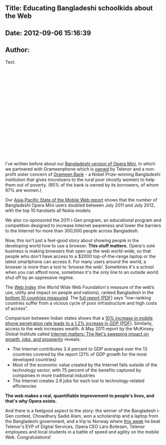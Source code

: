 Title: Educating Bangladeshi schoolkids about the Web
----
Date: 2012-09-06 15:16:39
----
Author: 
----
Text:

<object width="500" height="281"><param name="movie" value="http://www.youtube.com/v/_x7GBOsl1OU?version=3&amp;amp;hl=en_GB&amp;amp;rel=0" /><param name="allowFullScreen" value="true" /><param name="allowscriptaccess" value="never" /><embed src="http://www.youtube.com/v/_x7GBOsl1OU?version=3&amp;amp;hl=en_GB&amp;amp;rel=0" type="application/x-shockwave-flash" width="500" height="281" allowfullscreen="true" allowscriptaccess="never" /></object>

<p>I&#39;ve written before about our <a href="http://my.opera.com/ODIN/blog/opera-and-grameenphone-in-bangladesh">Bangladeshi version of Opera Mini</a>, in which we partnered with Grameenphone which is <a href="http://www.grameenphone.com/about-us/corporate-information/ownership-structure" target="_blank">owned</a> by Telenor and a non-profit sister concern of <a href="http://www.grameen-info.org/index.php?option=com_content&amp;task=view&amp;id=26&amp;Itemid=175">Grameen Bank</a> - a Nobel Prize-winning Bangladeshi institution that gives microloans to the rural poor (mostly women) to help them out of poverty. (95% of the bank is owned by its borrowers, of whom 97% are women.)</p>
<p>Our <a href="http://www.opera.com/smw/2012/07/">Asia-Pacific State of the Mobile Web report</a>  shows that the number of Bangladeshi Opera Mini users doubled between July 2011 and July 2012, with the top 10 handsets all Nokia models.</p>
<p>We also co-sponsored the 2011 i-Gen program, an educational program and competition designed to increase Internet awareness and lower the barriers to the Internet for more than 300,000 people across Bangladesh.</p>
<p>Now, this isn&#39;t just a feel-good story about showing people in the developing world how to use a browser. <strong>This stuff matters.</strong> Opera&#39;s sole business is making browsers that open up the web world-wide, so that people who don&#39;t have access to a $2000 top-of-the-range laptop or the latest smartphone can access it. For many users around the world, a browser is more than a tool to ‘browse the web’. Sometimes it&#39;s a school when you can afford none, sometimes it&#39;s the only line to an outside world shut off by an oppressive regime.</p>
<p>The <a href="http://thewebindex.org/">Web Index</a> (the World Wide Web Foundation&#39;s measure of the web’s use, utility and impact on people and nations), ranked Bangladesh in the <a href="http://thewebindex.org/data/all/webindex/">bottom 10 countries measured</a>. The <a href="http://thewebindex.org/2012/09/2012-Web-Index-Key-Findings.pdf">full report [PDF]</a> says &quot;low-ranking countries suffer from a vicious cycle of poor
infrastructure and high costs of access&quot;.</p>
<p>Comparison between Indian states shows that a <a href="http://www.icrier.org/pdf/public_policy19jan09.pdf">10% increase in mobile phone penetration rate leads to a 1.2% increase in GDP [PDF]</a>. Similarly, access to the web increases wealth. A May 2011 report by the McKinsey Global Institute called <a href="http://www.mckinsey.com/insights/mgi/research/technology_and_innovation/internet_matters">Internet matters: The Net&#39;s sweeping impact on growth, jobs, and prosperity</a> reveals:</p>
<ul>
<li>The Internet contributes 3.4 percent to GDP averaged over the 13 countries covered by the report (21% of GDP growth for the most developed countries)</li>
<li>Most of the economic value created by the Internet falls outside of the technology sector, with 75 percent of the benefits captured by companies in more traditional industries</li>
<li>The Internet creates 2.6 jobs for each lost to technology-related efficiencies</li>
</ul>

<p><strong>The web makes a real, quantifiable improvement to people&#39;s lives, and that&#39;s why Opera exists.</strong></p>

<p>And there is a feelgood aspect to the story: the winner of the Bangladesh i-Gen contest, Chowdhury Sadid Alam, won a scholarship and a laptop from the Bangladeshi government, and a trip to Norway where <a href="http://telenor.com/news-and-media/articles/2012/game-on-mobile-browsing-gets-competitive-in-i-gen/">this week</a> he beat Telenor&#39;s EVP of Digital Services, Opera CEO Lars Boilesen, Telenor employees and local students in a battle of speed and agility on the mobile Web. Congratulations!</p>
